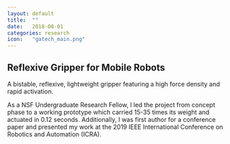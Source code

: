 ```yaml
---
layout: default
title:  ""
date:   2018-08-01
categories: research
icon:	"gatech_main.png"
---
```


<h2>Reflexive Gripper for Mobile Robots</h2>

<p>A bistable, reflexive, lightweight gripper featuring a high force density and rapid activation.</p>

<p>As a NSF Undergraduate Research Fellow, I led the project from concept phase to a working prototype which carried 15-35 times its weight and actuated in 0.12 seconds. Additionally, I was first author for a conference paper and presented my work at the 2019 IEEE International Conference on Robotics and Automation (ICRA).</p>

